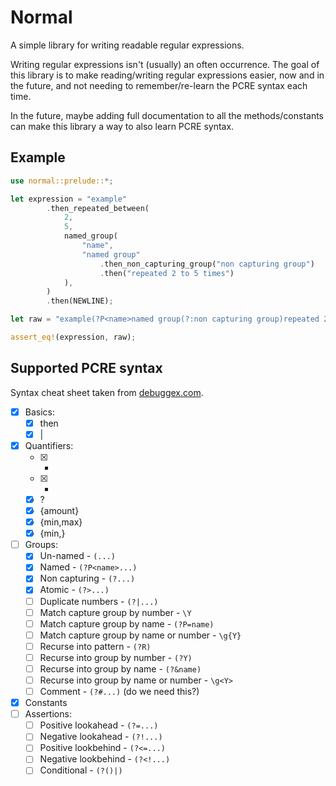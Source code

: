 # Normal

A simple library for writing readable regular expressions.

Writing regular expressions isn't (usually) an often occurrence. The goal of this library
is to make reading/writing regular expressions easier, now and in the future, and not needing to remember/re-learn the PCRE syntax each time.

In the future, maybe adding full documentation to all the methods/constants can make this
library a way to also learn PCRE syntax.

## Example

```rs
use normal::prelude::*;

let expression = "example"
        .then_repeated_between(
            2,
            5,
            named_group(
                "name",
                "named group"
                    .then_non_capturing_group("non capturing group")
                    .then("repeated 2 to 5 times")
            ),
        )
        .then(NEWLINE);

let raw = "example(?P<name>named group(?:non capturing group)repeated 2 to 5 times){2,5}\\n";

assert_eq!(expression, raw);
```

## Supported PCRE syntax

Syntax cheat sheet taken from [debuggex.com](https://www.debuggex.com/cheatsheet/regex/pcre).

- [x] Basics:
  - [x] then
  - [x] |
- [x] Quantifiers:
  - [x] *
  - [x] +
  - [x] ?
  - [x] {amount}
  - [x] {min,max}
  - [x] {min,}
- [ ] Groups:
  - [x] Un-named - `(...)`
  - [x] Named - `(?P<name>...)`
  - [x] Non capturing - `(?...)`
  - [x] Atomic - `(?>...)`
  - [ ] Duplicate numbers - `(?|...)`
  - [ ] Match capture group by number - `\Y`
  - [ ] Match capture group by name - `(?P=name)`
  - [ ] Match capture group by name or number - `\g{Y}`
  - [ ] Recurse into pattern - `(?R)`
  - [ ] Recurse into group by number - `(?Y)`
  - [ ] Recurse into group by name - `(?&name)`
  - [ ] Recurse into group by name or number - `\g<Y>`
  - [ ] Comment - `(?#...)` (do we need this?)
- [x] Constants
- [ ] Assertions:
  - [ ] Positive lookahead - `(?=...)`
  - [ ] Negative lookahead - `(?!...)`
  - [ ] Positive lookbehind - `(?<=...)`
  - [ ] Negative lookbehind - `(?<!...)`
  - [ ] Conditional - `(?()|)`
